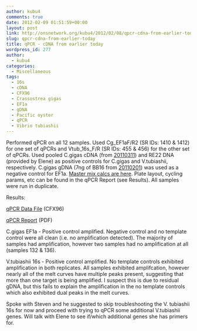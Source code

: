 ```yaml
---
author: kubu4
comments: true
date: 2012-02-09 01:51:59+00:00
layout: post
link: http://onsnetwork.org/kubu4/2012/02/08/qpcr-cdna-from-earlier-today/
slug: qpcr-cdna-from-earlier-today
title: qPCR - cDNA from earlier today
wordpress_id: 277
author:
  - kubu4
categories:
  - Miscellaneous
tags:
  - 16s
  - cDNA
  - CFX96
  - Crassostrea gigas
  - EF1a
  - gDNA
  - Pacific oyster
  - qPCR
  - Vibrio tubiashii
---
```


Performed qPCR on all 12 samples. Used Cg_EF1aF/R2 (SR IDs: 1410 & 1412) for one set of qPCRs and Vtub_16s_F/R (SR IDs: 455 & 456) for the other set of qPCRs. Used pooled C.gigas cDNA (from [20110311](/Sam%27s+Working+Notebook+Jan+2011+-+March+2011#sjw20110311)) and RE22 DNA (provided by Elene) as positive controls for C.gigas and V.tubiashii, respectively. C.gigas gDNA (7ng of BB16 from [20110201](/Sam%27s+Working+Notebook+Jan+2011+-+March+2011#sjw20110201)) was used as a negative control for EF1a. [Master mix calcs are here](http://eagle.fish.washington.edu/Arabidopsis//Notebook%20Workup%20Files/20120208-01.jpg). Plate layout, cycling params, etc can be found in the qPCR Report (see Results). All samples were run in duplicate.

Results:

[qPCR Data File](http://eagle.fish.washington.edu/Arabidopsis/qPCR/CFX96/Roberts%20Lab_2012-02-08%2014-53-07_CC009827.pcrd) (CFX96)

[qPCR Report](http://eagle.fish.washington.edu/Arabidopsis/qPCR/CFX96/Roberts%20Lab_2012-02-08%2014-53-07_CC009827.pdf) (PDF)

C.gigas EF1a - Positive control amplified. Negative control and no template control were all clean (i.e. no amplification detected). The majority of samples had amplification, however two samples had no amplification at all (samples 132 & 136).

V.tubiashii 16s - Positive control amplified. No template controls exhibited amplification in both replicates. All samples exhibited amplifcation, however nearly all of the melt curves have multiple peaks present, suggesting that more than one target is being amplified. I suspect this is due to residual gDNA, but this fails to explain the amplification in the no template controls which also exhibited dual peaks in the melt curves.

Spoke with Steven and he suggested to skip troubleshooting the V. tubiashii 16s for now and proceed with trying to qPCR some additional V.tubiashii genes. Will talk with Elene to see if/which additional genes she has primers for.
